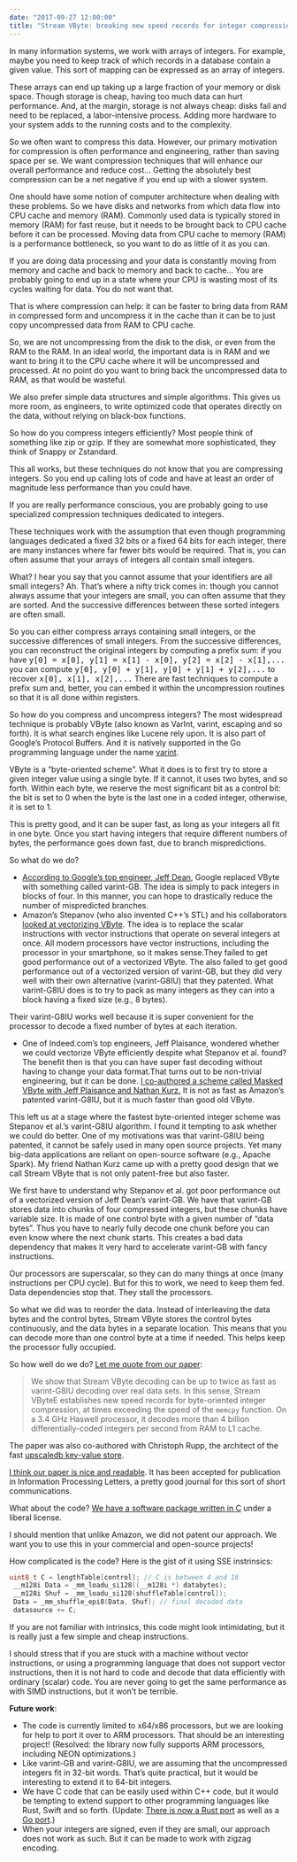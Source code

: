 ```yaml
---
date: "2017-09-27 12:00:00"
title: "Stream VByte: breaking new speed records for integer compression"
---
```




In many information systems, we work with arrays of integers. For example, maybe you need to keep track of which records in a database contain a given value. This sort of mapping can be expressed as an array of integers.

These arrays can end up taking up a large fraction of your memory or disk space. Though storage is cheap, having too much data can hurt performance. And, at the margin, storage is not always cheap: disks fail and need to be replaced, a labor-intensive process. Adding more hardware to your system adds to the running costs and to the complexity.

So we often want to compress this data. However, our primary motivation for compression is often performance and engineering, rather than saving space per se. We want compression techniques that will enhance our overall performance and reduce cost&hellip; Getting the absolutely best compression can be a net negative if you end up with a slower system.

One should have some notion of computer architecture when dealing with these problems. So we have disks and networks from which data flow into CPU cache and memory (RAM). Commonly used data is typically stored in memory (RAM) for fast reuse, but it needs to be brought back to CPU cache before it can be processed. Moving data from CPU cache to memory (RAM) is a performance bottleneck, so you want to do as little of it as you can.

If you are doing data processing and your data is constantly moving from memory and cache and back to memory and back to cache&hellip; You are probably going to end up in a state where your CPU is wasting most of its cycles waiting for data. You do not want that.

That is where compression can help: it can be faster to bring data from RAM in compressed form and uncompress it in the cache than it can be to just copy uncompressed data from RAM to CPU cache.

So, we are not uncompressing from the disk to the disk, or even from the RAM to the RAM. In an ideal world, the important data is in RAM and we want to bring it to the CPU cache where it will be uncompressed and processed. At no point do you want to bring back the uncompressed data to RAM, as that would be wasteful.

We also prefer simple data structures and simple algorithms. This gives us more room, as engineers, to write optimized code that operates directly on the data, without relying on black-box functions.

So how do you compress integers efficiently? Most people think of something like zip or gzip. If they are somewhat more sophisticated, they think of Snappy or Zstandard.

This all works, but these techniques do not know that you are compressing integers. So you end up calling lots of code and have at least an order of magnitude less performance than you could have.

If you are really performance conscious, you are probably going to use specialized compression techniques dedicated to integers.

These techniques work with the assumption that even though programming languages dedicated a fixed 32 bits or a fixed 64 bits for each integer, there are many instances where far fewer bits would be required. That is, you can often assume that your arrays of integers all contain small integers.

What? I hear you say that you cannot assume that your identifiers are all small integers? Ah. That&rsquo;s where a nifty trick comes in: though you cannot always assume that your integers are small, you can often assume that they are sorted. And the successive differences between these sorted integers are often small.

So you can either compress arrays containing small integers, or the successive differences of small integers. From the successive differences, you can reconstruct the original integers by computing a prefix sum: if you have <tt>y[0] = x[0], y[1] = x[1] - x[0], y[2] = x[2] - x[1],...</tt> you can compute <tt>y[0], y[0] + y[1], y[0] + y[1] + y[2],...</tt> to recover <tt>x[0], x[1], x[2],...</tt> There are fast techniques to compute a prefix sum and, better, you can embed it within the uncompression routines so that it is all done within registers.

So how do you compress and uncompress integers? The most widespread technique is probably VByte (also known as VarInt, varint, escaping and so forth). It is what search engines like Lucene rely upon. It is also part of Google&rsquo;s Protocol Buffers. And it is natively supported in the Go programming language under the name [varint](https://golang.org/pkg/encoding/binary/).

VByte is a &ldquo;byte-oriented scheme&rdquo;. What it does is to first try to store a given integer value using a single byte. If it cannot, it uses two bytes, and so forth. Within each byte, we reserve the most significant bit as a control bit: the bit is set to 0 when the byte is the last one in a coded integer, otherwise, it is set to 1.

This is pretty good, and it can be super fast, as long as your integers all fit in one byte. Once you start having integers that require different numbers of bytes, the performance goes down fast, due to branch mispredictions.

So what do we do?

- [According to Google&rsquo;s top engineer, Jeff Dean](https://dl.acm.org/citation.cfm?doid=1498759.1498761), Google replaced VByte with something called varint-GB. The idea is simply to pack integers in blocks of four. In this manner, you can hope to drastically reduce the number of mispredicted branches.
- Amazon&rsquo;s Stepanov (who also invented C++&rsquo;s STL) and his collaborators [looked at vectorizing VByte](https://dl.acm.org/citation.cfm?doid=2063576.2063627). The idea is to replace the scalar instructions with vector instructions that operate on several integers at once. All modern processors have vector instructions, including the processor in your smartphone, so it makes sense.They failed to get good performance out of a vectorized VByte. The also failed to get good performance out of a vectorized version of varint-GB, but they did very well with their own alternative (varint-G8IU) that they patented. What varint-G8IU does is to try to pack as many integers as they can into a block having a fixed size (e.g., 8 bytes).

Their varint-G8IU works well because it is super convenient for the processor to decode a fixed number of bytes at each iteration.
- One of Indeed.com&rsquo;s top engineers, Jeff Plaisance, wondered whether we could vectorize VByte efficiently despite what Stepanov et al. found? The benefit then is that you can have super fast decoding without having to change your data format.That turns out to be non-trivial engineering, but it can be done. [I co-authored a scheme called Masked VByte with Jeff Plaisance and Nathan Kurz.](http://maskedvbyte.org) It is not as fast as Amazon&rsquo;s patented varint-G8IU, but it is much faster than good old VByte.


This left us at a stage where the fastest byte-oriented integer scheme was Stepanov et al.&rsquo;s varint-G8IU algorithm. I found it tempting to ask whether we could do better. One of my motivations was that varint-G8IU being patented, it cannot be safely used in many open source projects. Yet many big-data applications are reliant on open-source software (e.g., Apache Spark). My friend Nathan Kurz came up with a pretty good design that we call Stream VByte that is not only patent-free but also faster.

We first have to understand why Stepanov et al. got poor performance out of a vectorized version of Jeff Dean&rsquo;s varint-GB. We have that varint-GB stores data into chunks of four compressed integers, but these chunks have variable size. It is made of one control byte with a given number of &ldquo;data bytes&rdquo;. Thus you have to nearly fully decode one chunk before you can even know where the next chunk starts. This creates a bad data dependency that makes it very hard to accelerate varint-GB with fancy instructions.

Our processors are superscalar, so they can do many things at once (many instructions per CPU cycle). But for this to work, we need to keep them fed. Data dependencies stop that. They stall the processors.

So what we did was to reorder the data. Instead of interleaving the data bytes and the control bytes, Stream VByte stores the control bytes continuously, and the data bytes in a separate location. This means that you can decode more than one control byte at a time if needed. This helps keep the processor fully occupied.

So how well do we do? [Let me quote from our paper](https://arxiv.org/abs/1709.08990):

> We show that Stream VByte decoding can be up to twice as fast as varint-G8IU decoding over real data sets. In this sense, Stream VByteE establishes new speed records for byte-oriented integer compression, at times exceeding the speed of the `memcpy` function. On a 3.4 GHz Haswell processor, it decodes more than 4 billion differentially-coded integers per second from RAM to L1 cache.


The paper was also co-authored with Christoph Rupp, the architect of the fast [upscaledb key-value store](https://upscaledb.com).

[I think our paper is nice and readable](https://arxiv.org/abs/1709.08990). It has been accepted for publication in Information Processing Letters, a pretty good journal for this sort of short communications.

What about the code? [We have a software package written in C](https://github.com/lemire/streamvbyte) under a liberal license.

I should mention that unlike Amazon, we did not patent our approach. We want you to use this in your commercial and open-source projects!

How complicated is the code? Here is the gist of it using SSE instrinsics:
```C
uint8_t C = lengthTable[control]; // C is between 4 and 16
 __m128i Data = _mm_loadu_si128((__m128i *) databytes);
 __m128i Shuf = _mm_loadu_si128(shuffleTable[control]);
 Data = _mm_shuffle_epi8(Data, Shuf); // final decoded data
 datasource += C;
```


If you are not familiar with intrinsics, this code might look intimidating, but it is really just a few simple and cheap instructions.

I should stress that if you are stuck with a machine without vector instructions, or using a programming language that does not support vector instructions, then it is not hard to code and decode that data efficiently with ordinary (scalar) code. You are never going to get the same performance as with SIMD instructions, but it won&rsquo;t be terrible.

__Future work__:

- The code is currently limited to x64/x86 processors, but we are looking for help to port it over to ARM processors. That should be an interesting project! (Resolved: the library now fully supports ARM processors, including NEON optimizations.)
- Like varint-GB and varint-G8IU, we are assuming that the uncompressed integers fit in 32-bit words. That&rsquo;s quite practical, but it would be interesting to extend it to 64-bit integers.
- We have C code that can be easily used within C++ code, but it would be tempting to extend support to other programming languages like Rust, Swift and so forth. (Update: [There is now a Rust port](https://bitbucket.org/marshallpierce/stream-vbyte-rust) as well as a [Go port](https://github.com/nelz9999/stream-vbyte-go).)
- When your integers are signed, even if they are small, our approach does not work as such. But it can be made to work with zigzag encoding.


